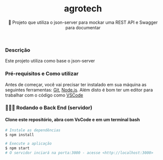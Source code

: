 <h1 align="center">agrotech</h1>

<p align="center">🚀 Projeto que utiliza o json-server para mockar uma REST API e Swagger para documentar</p><br>

### Descrição
Este projeto utiliza como base o json-server

### Pré-requisitos e Como utilizar
Antes de começar, você vai precisar ter instalado em sua máquina as seguintes ferramentas:
[Git](https://git-scm.com), [Node.js](https://nodejs.org/en/). 
Além disto é bom ter um editor para trabalhar com o código como [VSCode](https://code.visualstudio.com/)

### 👨🏽‍💻 Rodando o Back End (servidor)
#### Clone este repositório, abra com VsCode e em um terminal bash

```bash
# Instale as dependências
$ npm install

# Execute a aplicação 
$ npm start
# O servidor inciará na porta:3000 - acesse <http://localhost:3000>
```
